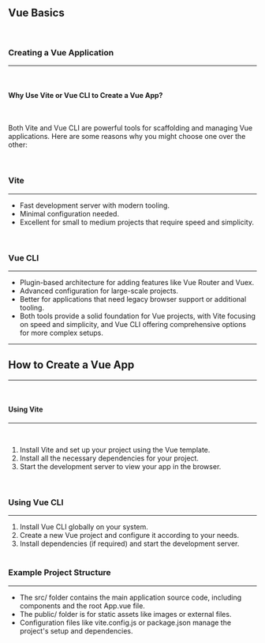 ## Vue Basics
<br>

### Creating a Vue Application
---
<br>

#### Why Use Vite or Vue CLI to Create a Vue App?
<br>

Both Vite and Vue CLI are powerful tools for scaffolding and managing Vue applications. Here are some reasons why you might choose one over the other:

<br>

### Vite
---

- Fast development server with modern tooling.
- Minimal configuration needed.
- Excellent for small to medium projects that require speed and simplicity.

<br>

### Vue CLI
---

- Plugin-based architecture for adding features like Vue Router and Vuex.
- Advanced configuration for large-scale projects.
- Better for applications that need legacy browser support or additional tooling.
- Both tools provide a solid foundation for Vue projects, with Vite focusing on speed and simplicity, and Vue CLI offering comprehensive options for more complex setups.

---
## How to Create a Vue App
---
<br>

#### Using Vite
---
<br>

1. Install Vite and set up your project using the Vue template.
2. Install all the necessary dependencies for your project.
3. Start the development server to view your app in the browser.
<br>

### Using Vue CLI  
---

1. Install Vue CLI globally on your system.
2. Create a new Vue project and configure it according to your needs.
3. Install dependencies (if required) and start the development server.
<br><br>

### Example Project Structure
---

- The src/ folder contains the main application source code, including components and the root App.vue file.
- The public/ folder is for static assets like images or external files.
- Configuration files like vite.config.js or package.json manage the project's setup and dependencies.


